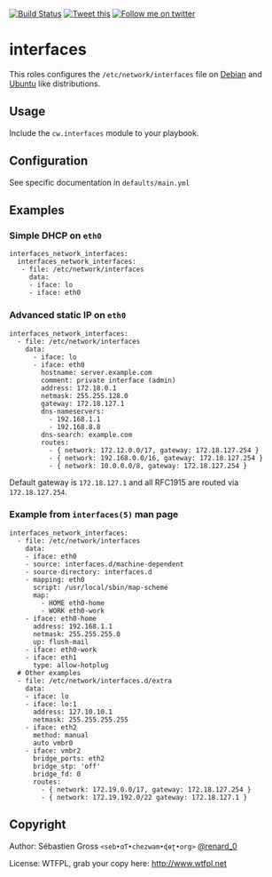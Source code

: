 <!--

---
lang: american
---
-->

[![Build Status](https://travis-ci.org/cw-ansible/cw.interfaces.svg?branch=master)](https://travis-ci.org/cw-ansible/cw.interfaces)
[![Tweet this](http://img.shields.io/badge/Tweet-it00aced.svg)](https://twitter.com/intent/tweet?tw_p=tweetbutton&via=renard_0&url=https%3A%2F%2Fgithub.com%2Fcw-ansible%2Fcw.interfaces&text=Configure%20network%20interfaces%20with%20%23ansible.)
[![Follow me on twitter](http://img.shields.io/badge/Twitter-Follow-00aced.svg)](https://twitter.com/intent/follow?region=follow_link&screen_name=renard_0&tw_p=followbutton)


# interfaces

This roles configures the `/etc/network/interfaces` file on
[Debian](http://debian.org) and [Ubuntu](http://ubuntu.com) like
distributions.
 
## Usage

Include the `cw.interfaces` module to your playbook.

## Configuration

See specific documentation in `defaults/main.yml`

## Examples

### Simple DHCP on `eth0`

    interfaces_network_interfaces:
      interfaces_network_interfaces:
       - file: /etc/network/interfaces
         data:
         - iface: lo
         - iface: eth0

### Advanced static IP on `eth0`

    interfaces_network_interfaces:
      - file: /etc/network/interfaces
        data:
          - iface: lo
          - iface: eth0
            hostname: server.example.com
            comment: private interface (admin)
            address: 172.18.0.1
            netmask: 255.255.128.0
            gateway: 172.18.127.1
            dns-nameservers:
              - 192.168.1.1
              - 192.168.8.8
            dns-search: example.com
            routes:
              - { network: 172.12.0.0/17, gateway: 172.18.127.254 } 
              - { network: 192.168.0.0/16, gateway: 172.18.127.254 }
              - { network: 10.0.0.0/8, gateway: 172.18.127.254 }


Default gateway is `172.18.127.1` and all RFC1915 are routed via
`172.18.127.254`.

### Example from `interfaces(5)` man page


    interfaces_network_interfaces:
      - file: /etc/network/interfaces
        data:
        - iface: eth0
        - source: interfaces.d/machine-dependent
        - source-directory: interfaces.d
        - mapping: eth0
          script: /usr/local/sbin/map-scheme
          map:
            - HOME eth0-home
            - WORK eth0-work
        - iface: eth0-home
          address: 192.168.1.1
          netmask: 255.255.255.0
          up: flush-mail
        - iface: eth0-work
        - iface: eth1
          type: allow-hotplug
      # Other examples
      - file: /etc/network/interfaces.d/extra
        data:
        - iface: lo
        - iface: lo:1
          address: 127.10.10.1
          netmask: 255.255.255.255
        - iface: eth2
          method: manual
          auto vmbr0
        - iface: vmbr2
          bridge_ports: eth2
          bridge_stp: 'off'
          bridge_fd: 0
          routes:
            - { network: 172.19.0.0/17, gateway: 172.18.127.254 }
            - { network: 172.19.192.0/22 gateway: 172.18.127.1 }



## Copyright

Author: Sébastien Gross `<seb•ɑƬ•chezwam•ɖɵʈ•org>` [@renard_0](https://twitter.com/renard_0)

License: WTFPL, grab your copy here: http://www.wtfpl.net

